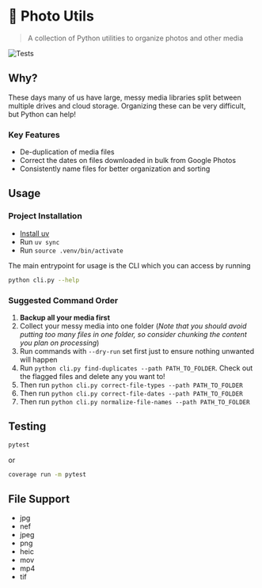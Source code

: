 # 📸 Photo Utils

> A collection of Python utilities to organize photos and other media

![Tests](https://github.com/duncangrubbs/photo-utils/actions/workflows/test.yaml/badge.svg)


## Why?

These days many of us have large, messy media libraries split between multiple drives and cloud storage. Organizing these can be very difficult, but Python can help!

### Key Features

- De-duplication of media files
- Correct the dates on files downloaded in bulk from Google Photos
- Consistently name files for better organization and sorting

## Usage

### Project Installation
- [Install uv](https://docs.astral.sh/uv/getting-started/installation/)
- Run `uv sync`
- Run `source .venv/bin/activate`

The main entrypoint for usage is the CLI which you can access by running

```zsh
python cli.py --help
```

### Suggested Command Order
1. **Backup all your media first**
1. Collect your messy media into one folder (_Note that you should avoid putting too many files in one folder, so consider chunking the content you plan on processing_)
1. Run commands with `--dry-run` set first just to ensure nothing unwanted will happen
1. Run `python cli.py find-duplicates --path PATH_TO_FOLDER`. Check out the flagged files and delete any you want to!
1. Then run `python cli.py correct-file-types --path PATH_TO_FOLDER`
1. Then run `python cli.py correct-file-dates --path PATH_TO_FOLDER`
1. Then run `python cli.py normalize-file-names --path PATH_TO_FOLDER`


## Testing

```zsh
pytest
```

or

```zsh
coverage run -m pytest
```

## File Support
- jpg
- nef
- jpeg
- png
- heic
- mov
- mp4
- tif

